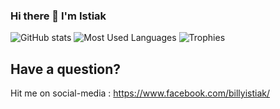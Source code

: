 ### Hi there 👋 I'm Istiak

![GitHub stats](https://github-readme-stats.vercel.app/api?username=b-istiak-s&show_icons=true&theme=chartreuse-dark)
![Most Used Languages](https://github-readme-stats.vercel.app/api/top-langs/?username=b-istiak-s&cache_seconds=1800&theme=tokyonight&layout=compact)
![Trophies](https://github-profile-trophy.vercel.app/?username=b-istiak-s&theme=dracula)


## Have a question?
Hit me on social-media : https://www.facebook.com/billyistiak/
